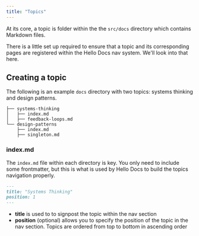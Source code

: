 ```yaml
---
title: "Topics"
---
```


At its core, a topic is folder within the the `src/docs` directory which contains Markdown files.

There is a little set up required to ensure that a topic and its corresponding pages are registered within the Hello Docs nav system. We'll look into that here.

## Creating a topic

The following is an example `docs` directory with two topics: systems thinking and design patterns.

```shell
├── systems-thinking
│   ├── index.md
│   ├── feedback-loops.md
└── design-patterns
    ├── index.md
    ├── singleton.md
```

### index.md

The `index.md` file within each directory is key. You only need to include some frontmatter, but this is what is used by Hello Docs to build the topics navigation properly.

```md
---
title: "Systems Thinking"
position: 1
---
```

- **title** is used to to signpost the topic within the nav section
- **position** (optional) allows you to specify the position of the topic in the nav section. Topics are ordered from top to bottom in ascending order